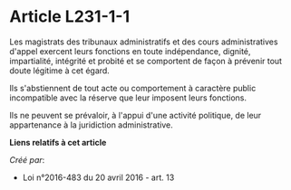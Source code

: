 # Article L231-1-1

Les magistrats des tribunaux administratifs et des cours administratives d'appel exercent leurs fonctions en toute
indépendance, dignité, impartialité, intégrité et probité et se comportent de façon à prévenir tout doute légitime à cet
égard.

Ils s'abstiennent de tout acte ou comportement à caractère public incompatible avec la réserve que leur imposent leurs
fonctions.

Ils ne peuvent se prévaloir, à l'appui d'une activité politique, de leur appartenance à la juridiction administrative.

**Liens relatifs à cet article**

_Créé par_:

  - Loi n°2016-483 du 20 avril 2016 - art. 13
